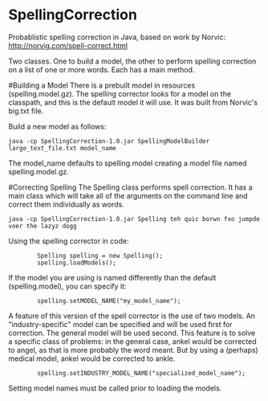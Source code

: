 # SpellingCorrection
Probablistic spelling correction in Java, based on work by Norvic: http://norvig.com/spell-correct.html

Two classes. One to build a model, the other to perform spelling correction on a list of one or more words. Each has a main method.

#Building a Model
There is a prebuilt model in resources (spelling.model.gz). The spelling corrector looks for a model on the classpath, and this is the default model it will use. It was built from Norvic's big.txt file.

Build a new model as follows:

```
java -cp SpellingCorrection-1.0.jar SpellingModelBuilder large_text_file.txt model_name
```
    
The model_name defaults to spelling.model creating a model file named spelling.model.gz. 

#Correcting Spelling
The Spelling class performs spell correction. It has a main class which will take all of the arguments on the 
command line and correct them individually as words.

```    
java -cp SpellingCorrection-1.0.jar Spelling teh quic borwn fxo jumpde voer the lazyz dogg
```

Using the spelling corrector in code:
```
        Spelling spelling = new Spelling();
        spelling.loadModels();
```
If the model you are using is named differently than the default (spelling.model), you can specify it:
```
        spelling.setMODEL_NAME("my_model_name");
```
A feature of this version of the spell corrector is the use of two models. An "industry-specific" model 
can be specified and will be used first for correction. The general model will be used second. This
feature is to solve a specific class of problems: in the general case, ankel would be corrected to angel, as that is more probably the word meant. But by using a (perhaps) medical model, ankel would be corrected to ankle.
```
        spelling.setINDUSTRY_MODEL_NAME("specialized_model_name");
```
Setting model names must be called prior to loading the models.


 


